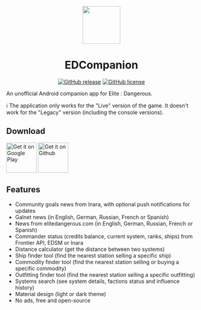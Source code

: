 <div align="center">

<image src="app/src/main/ic_launcher-web.png" height="100">

# EDCompanion

[![GitHub release](https://img.shields.io/github/release/corenting/EDCompanion.svg)](https://github.com/corenting/EDCompanion/releases)
[![GitHub license](https://img.shields.io/github/license/corenting/EDCompanion.svg)](https://github.com/corenting/EDCompanion/blob/master/LICENSE)

</div>

An unofficial Android companion app for Elite : Dangerous.

ℹ️ The application only works for the "Live" version of the game. It doesn't work for the "Legacy" version (including the console versions).

## Download

[<img src="https://play.google.com/intl/en_us/badges/images/generic/en-play-badge.png"
     alt="Get it on Google Play"
     height="80">](https://play.google.com/store/apps/details?id=fr.corenting.edcompanion&utm_source=github_readme)
[<img src="https://i.ibb.co/q0mdc4Z/get-it-on-github.png"
     alt="Get it on Github"
     height="80">](https://github.com/corenting/EDCompanion/releases/latest)

## Features

- Community goals news from Inara, with optional push notifications for updates
- Galnet news (in English, German, Russian, French or Spanish)
- News from elitedangerous.com (in English, German, Russian, French or Spanish)
- Commander status (credits balance, current system, ranks, ships) from Frontier API, EDSM or Inara
- Distance calculator (get the distance between two systems)
- Ship finder tool (find the nearest station selling a specific ship)
- Commodity finder tool (find the nearest station selling or buying a specific commodity)
- Outfitting finder tool (find the nearest station selling a specific outfitting)
- Systems search (see system details, factions status and influence history)
- Material design (light or dark theme)
- No ads, free and open-source
